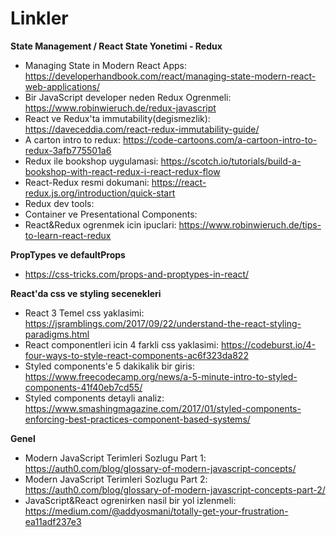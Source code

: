 Linkler
=======

**State Management / React State Yonetimi - Redux**

* Managing State in Modern React Apps: https://developerhandbook.com/react/managing-state-modern-react-web-applications/
* Bir JavaScript developer neden Redux Ogrenmeli: https://www.robinwieruch.de/redux-javascript
* React ve Redux'ta immutability(degismezlik): https://daveceddia.com/react-redux-immutability-guide/
* A carton intro to redux: https://code-cartoons.com/a-cartoon-intro-to-redux-3afb775501a6
* Redux ile bookshop uygulamasi: https://scotch.io/tutorials/build-a-bookshop-with-react-redux-i-react-redux-flow
* React-Redux resmi dokumani: https://react-redux.js.org/introduction/quick-start
* Redux dev tools:
* Container ve Presentational Components:
* React&Redux ogrenmek icin ipuclari: https://www.robinwieruch.de/tips-to-learn-react-redux

**PropTypes ve defaultProps**

* https://css-tricks.com/props-and-proptypes-in-react/

**React'da css ve styling secenekleri**
* React 3 Temel css yaklasimi: https://jsramblings.com/2017/09/22/understand-the-react-styling-paradigms.html
* React componentleri icin 4 farkli css yaklasimi: https://codeburst.io/4-four-ways-to-style-react-components-ac6f323da822
* Styled components'e 5 dakikalik bir giris: https://www.freecodecamp.org/news/a-5-minute-intro-to-styled-components-41f40eb7cd55/
* Styled components detayli analiz: https://www.smashingmagazine.com/2017/01/styled-components-enforcing-best-practices-component-based-systems/

**Genel**
* Modern JavaScript Terimleri Sozlugu Part 1: https://auth0.com/blog/glossary-of-modern-javascript-concepts/
* Modern JavaScript Terimleri Sozlugu Part 2: https://auth0.com/blog/glossary-of-modern-javascript-concepts-part-2/
* JavaScript&React ogrenirken nasil bir yol izlenmeli: https://medium.com/@addyosmani/totally-get-your-frustration-ea11adf237e3
